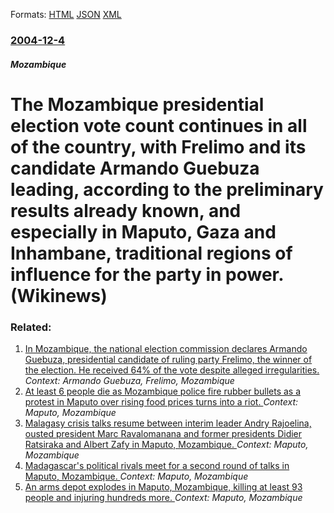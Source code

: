 
Formats: [HTML](/news/2004/12/4/the-mozambique-presidential-election-vote-count-continues-in-all-of-the-country-with-frelimo-and-its-candidate-armando-guebuza-leading-ac.html)  [JSON](/news/2004/12/4/the-mozambique-presidential-election-vote-count-continues-in-all-of-the-country-with-frelimo-and-its-candidate-armando-guebuza-leading-ac.json)  [XML](/news/2004/12/4/the-mozambique-presidential-election-vote-count-continues-in-all-of-the-country-with-frelimo-and-its-candidate-armando-guebuza-leading-ac.xml)  

### [2004-12-4](/news/2004/12/4/index.md)

##### Mozambique
#  The Mozambique presidential election vote count continues in all of the country, with Frelimo and its candidate Armando Guebuza leading, according to the preliminary results already known, and especially in Maputo, Gaza and Inhambane, traditional regions of influence for the party in power. (Wikinews)




### Related:

1. [ In Mozambique, the national election commission declares Armando Guebuza, presidential candidate of ruling party Frelimo, the winner of the election. He received 64% of the vote despite alleged irregularities. ](/news/2004/12/22/in-mozambique-the-national-election-commission-declares-armando-guebuza-presidential-candidate-of-ruling-party-frelimo-the-winner-of-the.md) _Context: Armando Guebuza, Frelimo, Mozambique_
2. [At least 6 people die as Mozambique police fire rubber bullets as a protest in Maputo over rising food prices turns into a riot. ](/news/2010/09/1/at-least-6-people-die-as-mozambique-police-fire-rubber-bullets-as-a-protest-in-maputo-over-rising-food-prices-turns-into-a-riot.md) _Context: Maputo, Mozambique_
3. [ Malagasy crisis talks resume between interim leader Andry Rajoelina, ousted president Marc Ravalomanana and former presidents Didier Ratsiraka and Albert Zafy in Maputo, Mozambique. ](/news/2009/08/6/malagasy-crisis-talks-resume-between-interim-leader-andry-rajoelina-ousted-president-marc-ravalomanana-and-former-presidents-didier-ratsir.md) _Context: Maputo, Mozambique_
4. [ Madagascar's political rivals meet for a second round of talks in Maputo, Mozambique. ](/news/2009/08/25/madagascar-s-political-rivals-meet-for-a-second-round-of-talks-in-maputo-mozambique.md) _Context: Maputo, Mozambique_
5. [ An arms depot explodes in Maputo, Mozambique, killing at least 93 people and injuring hundreds more. ](/news/2007/03/22/an-arms-depot-explodes-in-maputo-mozambique-killing-at-least-93-people-and-injuring-hundreds-more.md) _Context: Maputo, Mozambique_

